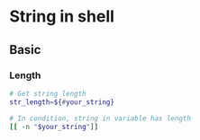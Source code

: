 # String in shell

## Basic

### Length

```sh
# Get string length
str_length=${#your_string}

# In condition, string in variable has length
[[ -n "$your_string"]]
```
